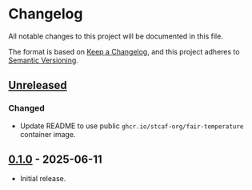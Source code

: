 # Changelog

All notable changes to this project will be documented in this file.

The format is based on [Keep a Changelog](https://keepachangelog.com/en/1.1.0/),
and this project adheres to [Semantic Versioning](https://semver.org/spec/v2.0.0.html).

## [Unreleased]

### Changed

- Update README to use public `ghcr.io/stcaf-org/fair-temperature` container image.


## [0.1.0] - 2025-06-11

- Initial release.

[Unreleased]: https://github.com/stcaf-org/fair-temperature/compare/v0.1.0...HEAD
[0.1.0]: https://github.com/stcaf-org/fair-temperature/releases/tag/v0.1.0
